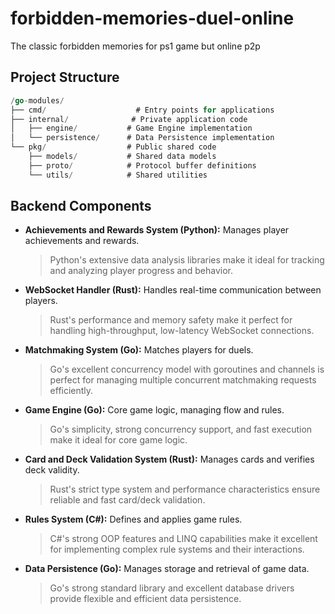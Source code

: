 # forbidden-memories-duel-online
The classic forbidden memories for ps1 game but online p2p

## Project Structure
```go
/go-modules/
├── cmd/                    # Entry points for applications
├── internal/              # Private application code
│   ├── engine/           # Game Engine implementation
│   └── persistence/      # Data Persistence implementation
└── pkg/                  # Public shared code
    ├── models/           # Shared data models
    ├── proto/            # Protocol buffer definitions
    └── utils/            # Shared utilities
```

## Backend Components

- **Achievements and Rewards System (Python):** Manages player achievements and rewards.
  > Python's extensive data analysis libraries make it ideal for tracking and analyzing player progress and behavior.

- **WebSocket Handler (Rust):** Handles real-time communication between players.
  > Rust's performance and memory safety make it perfect for handling high-throughput, low-latency WebSocket connections.

- **Matchmaking System (Go):** Matches players for duels.
  > Go's excellent concurrency model with goroutines and channels is perfect for managing multiple concurrent matchmaking requests efficiently.

- **Game Engine (Go):** Core game logic, managing flow and rules.
  > Go's simplicity, strong concurrency support, and fast execution make it ideal for core game logic.

- **Card and Deck Validation System (Rust):** Manages cards and verifies deck validity.
  > Rust's strict type system and performance characteristics ensure reliable and fast card/deck validation.

- **Rules System (C#):** Defines and applies game rules.
  > C#'s strong OOP features and LINQ capabilities make it excellent for implementing complex rule systems and their interactions.

- **Data Persistence (Go):** Manages storage and retrieval of game data.
  > Go's strong standard library and excellent database drivers provide flexible and efficient data persistence.
